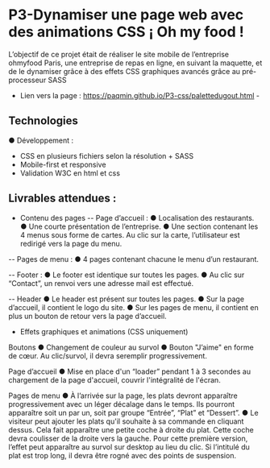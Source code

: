 # P3-Dynamiser une page web avec des animations CSS  ¡ Oh my food !

L’objectif de ce projet était de réaliser le site mobile de l’entreprise ohmyfood Paris, une entreprise de repas en ligne, en suivant la maquette, et de le dynamiser grâce à des effets CSS graphiques avancés grâce au pré-processeur SASS

- Lien vers la page : https://paqmin.github.io/P3-css/palettedugout.html -

## Technologies
● Développement : 
- CSS en plusieurs fichiers selon la résolution + SASS
- Mobile-first et responsive
- Validation W3C en html et css

## Livrables attendues :

- Contenu des pages
-- Page d’accueil :
    ● Localisation des restaurants. 
    ● Une courte présentation de l’entreprise.
    ● Une section contenant les 4 menus sous forme de cartes. 
    Au clic sur la carte, l’utilisateur est redirigé vers la page du menu.
    
-- Pages de menu :
    ● 4 pages contenant chacune le menu d’un restaurant.
    
-- Footer :
    ● Le footer est identique sur toutes les pages.
    ● Au clic sur “Contact”, un renvoi vers une adresse mail est effectué.
    
-- Header
    ● Le header est présent sur toutes les pages.
    ● Sur la page d’accueil, il contient le logo du site.
    ● Sur les pages de menu, il contient en plus un bouton de retour vers la page d’accueil.
    
- Effets graphiques et animations (CSS uniquement)

Boutons
● Changement de couleur au survol
● Bouton "J’aime" en forme de cœur. Au clic/survol, il devra seremplir progressivement. 

Page d’accueil
● Mise en place d'un “loader” pendant 1 à 3 secondes au chargement de la page d'accueil, couvrir l'intégralité de l'écran.

Pages de menu
● À l’arrivée sur la page, les plats devront apparaître progressivement avec un léger décalage dans le temps. Ils pourront apparaître soit un par un, soit par groupe “Entrée”, “Plat” et “Dessert”.
● Le visiteur peut ajouter les plats qu'il souhaite à sa commande en cliquant dessus.
Cela fait apparaître une petite coche à droite du plat. Cette coche devra coulisser de la droite vers la gauche. Pour cette première version, l’effet peut apparaître au survol sur desktop au lieu du clic. Si l’intitulé du plat est trop long, il devra être rogné avec des points de suspension.
